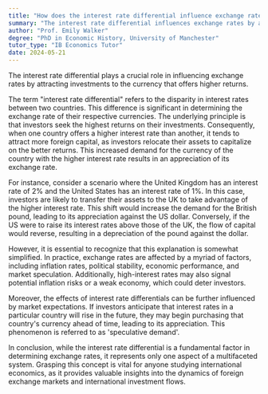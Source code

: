 ```yaml
---
title: "How does the interest rate differential influence exchange rates?"
summary: "The interest rate differential influences exchange rates by attracting investment towards the currency offering higher returns."
author: "Prof. Emily Walker"
degree: "PhD in Economic History, University of Manchester"
tutor_type: "IB Economics Tutor"
date: 2024-05-21
---
```


The interest rate differential plays a crucial role in influencing exchange rates by attracting investments to the currency that offers higher returns.

The term "interest rate differential" refers to the disparity in interest rates between two countries. This difference is significant in determining the exchange rate of their respective currencies. The underlying principle is that investors seek the highest returns on their investments. Consequently, when one country offers a higher interest rate than another, it tends to attract more foreign capital, as investors relocate their assets to capitalize on the better returns. This increased demand for the currency of the country with the higher interest rate results in an appreciation of its exchange rate.

For instance, consider a scenario where the United Kingdom has an interest rate of $2\%$ and the United States has an interest rate of $1\%$. In this case, investors are likely to transfer their assets to the UK to take advantage of the higher interest rate. This shift would increase the demand for the British pound, leading to its appreciation against the US dollar. Conversely, if the US were to raise its interest rates above those of the UK, the flow of capital would reverse, resulting in a depreciation of the pound against the dollar.

However, it is essential to recognize that this explanation is somewhat simplified. In practice, exchange rates are affected by a myriad of factors, including inflation rates, political stability, economic performance, and market speculation. Additionally, high-interest rates may also signal potential inflation risks or a weak economy, which could deter investors.

Moreover, the effects of interest rate differentials can be further influenced by market expectations. If investors anticipate that interest rates in a particular country will rise in the future, they may begin purchasing that country's currency ahead of time, leading to its appreciation. This phenomenon is referred to as 'speculative demand'.

In conclusion, while the interest rate differential is a fundamental factor in determining exchange rates, it represents only one aspect of a multifaceted system. Grasping this concept is vital for anyone studying international economics, as it provides valuable insights into the dynamics of foreign exchange markets and international investment flows.
    